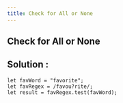 ```yaml
---
title: Check for All or None
---
```

## Check for All or None

## Solution : 

```
let favWord = "favorite";
let favRegex = /favou?rite/;
let result = favRegex.test(favWord);
```
